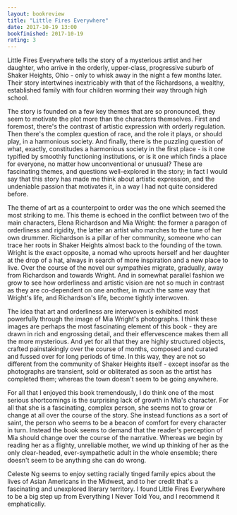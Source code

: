 ```yaml
---
layout: bookreview
title: "Little Fires Everywhere"
date: 2017-10-19 13:00
bookfinished: 2017-10-19
rating: 3
---
```


Little Fires Everywhere tells the story of a mysterious artist and her daughter, who arrive in the orderly, upper-class, progressive suburb of Shaker Heights, Ohio - only to whisk away in the night a few months later. Their story intertwines inextricably with that of the Richardsons, a wealthy, established family with four children worming their way through high school.



The story is founded on a few key themes that are so pronounced, they seem to motivate the plot more than the characters themselves. First and foremost, there's the contrast of artistic expression with orderly regulation. Then there's the complex question of race, and the role it plays, or should play, in a harmonious society. And finally, there is the puzzling question of what, exactly, constitudes a harmonious society in the first place - is it one typified by smoothly functioning institutions, or is it one which finds a place for everyone, no matter how unconventional or unusual? These are fascinating themes, and questions well-explored in the story; in fact I would say that this story has made me think about artistic expression, and the undeniable passion that motivates it, in a way I had not quite considered before.



The theme of art as a counterpoint to order was the one which seemed the most striking to me. This theme is echoed in the conflict between two of the main characters, Elena Richardson and Mia Wright: the former a paragon of orderliness and rigidity, the latter an artist who marches to the tune of her own drummer. Richardson is a pillar of her community, someone who can trace her roots in Shaker Heights almost back to the founding of the town. Wright is the exact opposite, a nomad who uproots herself and her daughter at the drop of a hat, always in search of more inspiration and a new place to live. Over the course of the novel our sympathies migrate, gradually, away from Richardson and towards Wright. And in somewhat parallel fashion we grow to see how orderliness and artistic vision are not so much in contrast as they are co-dependent on one another, in much the same way that Wright's life, and Richardson's life, become tightly interwoven.



The idea that art and orderliness are interwoven is exhibited most powerfully through the image of Mia Wright's photographs. I think these images are perhaps the most fascinating element of this book - they are drawn in rich and engrossing detail, and their effervescence makes them all the more mysterious. And yet for all that they are highly structured objects, crafted painstakingly over the course of months, composed and curated and fussed over for long periods of time. In this way, they are not so different from the community of Shaker Heights itself - except insofar as the photographs are transient, sold or obliterated as soon as the artist has completed them; whereas the town doesn't seem to be going anywhere.



For all that I enjoyed this book tremendously, I do think one of the most serious shortcomings is the surprising lack of growth in Mia's character. For all that she is a fascinating, complex person, she seems not to grow or change at all over the course of the story. She instead functions as a sort of saint, the person who seems to be a beacon of comfort for every character in turn. Instead the book seems to demand that the reader's perception of Mia should change over the course of the narrative. Whereas we begin by reading her as a flighty, unreliable mother, we wind up thinking of her as the only clear-headed, ever-sympathetic adult in the whole ensemble; there doesn't seem to be anything she can do wrong.



Celeste Ng seems to enjoy setting racially tinged family epics about the lives of Asian Americans in the Midwest, and to her credit that's a fascinating and unexplored literary territory. I found Little Fires Everywhere to be a big step up from Everything I Never Told You, and I recommend it emphatically.